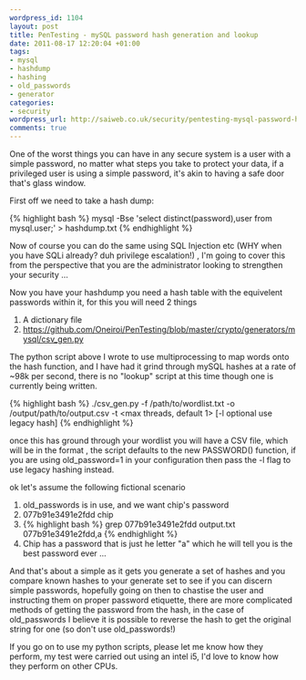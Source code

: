 ```yaml
--- 
wordpress_id: 1104
layout: post
title: PenTesting - mySQL password hash generation and lookup
date: 2011-08-17 12:20:04 +01:00
tags: 
- mysql
- hashdump
- hashing
- old_passwords
- generator
categories: 
- security
wordpress_url: http://saiweb.co.uk/security/pentesting-mysql-password-hash-generation-and-lookup
comments: true
---
```

One of the worst things you can have in any secure system is a user with a simple password, no matter what steps you take to protect your data, if a privileged user is using a simple password, it's akin to having a safe door that's glass window.

First off we need to take a hash dump:

{% highlight bash %}
mysql -Bse 'select distinct(password),user from mysql.user;' > hashdump.txt
{% endhighlight %}

Now of course you can do the same using SQL Injection etc (WHY when you have SQLi already? duh privilege escalation!) , I'm going to cover this from the perspective that you are the administrator looking to strengthen your security ...

Now you have your hashdump you need a hash table with the equivelent passwords within it, for this you will need 2 things

1. A dictionary file
2. <a href="https://github.com/Oneiroi/PenTesting/blob/master/crypto/generators/mysql/csv_gen.py">https://github.com/Oneiroi/PenTesting/blob/master/crypto/generators/mysql/csv_gen.py</a>

The python script above I wrote to use multiprocessing to map words onto the hash function, and I have had it grind through mySQL hashes at a rate of ~98k per second, there is no "lookup" script at this time though one is currently being written.


{% highlight bash %}
./csv_gen.py -f /path/to/wordlist.txt -o /output/path/to/output.csv -t <max threads, default 1> [-l optional use legacy hash]
{% endhighlight %}

once this has ground through your wordlist you will have a CSV file, which will be in the format <hash>,<password>
the script defaults to the new PASSWORD() function, if you are using old_password=1 in your configuration then pass the -l flag to use legacy hashing instead.

ok let's assume the following fictional scenario 

1. old_passwords is in use, and we want chip's password
2. 077b91e3491e2fdd	chip
3. {% highlight bash %}
grep 077b91e3491e2fdd output.txt
077b91e3491e2fdd,a
{% endhighlight %}
4. Chip has a password that is just he letter "a" which he will tell you is the best password ever ...

And that's about a simple as it gets you generate a set of hashes and you compare known hashes to your generate set to see if you can discern simple passwords, hopefully going on then to chastise the user and instructing them on proper password etiquette, there are more complicated methods of getting the password from the hash, in the case of old_passwords I believe it is possible to reverse the hash to get the original string for one (so don't use old_passwords!)

If you go on to use my python scripts, please let me know how they perform, my test were carried out using an intel i5, I'd love to know how they perform on other CPUs.


